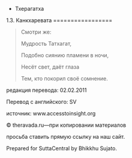 









* Тхерагатха


1\.3\. Канкхаревата
\=\=\=\=\=\=\=\=\=\=\=\=\=\=\=\=\=




> Cмотри же:  
> 
> Мудрость Татхагат,  
> 
> Подобно сиянию пламени в ночи,  
> 
> Несёт свет, даёт глаза  
> 
> Тем, кто покорил своё сомнение\.



редакция перевода: 02\.02\.2011


Перевод с английского: SV


источник: www\.accesstoinsight\.org


© theravada\.ru—при копировании материалов


просьба ставить прямую ссылку на наш сайт\.


Prepared for SuttaCentral by Bhikkhu Sujato\.






